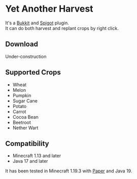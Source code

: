# Yet Another Harvest
It's a [Bukkit](https://bukkit.org/) and [Spigot](https://www.spigotmc.org/) plugin.  
It can do both harvest and replant crops by right click.

## Download
Under-construction

## Supported Crops
- Wheat
- Melon
- Pumpkin
- Sugar Cane
- Potato
- Carrot
- Cocoa Bean
- Beetroot
- Nether Wart

## Compatibility
- Minecraft 1.13 and later
- Java 17 and later

It has been tested in Minecraft 1.19.3 with [Paper](https://papermc.io/) and Java 19.